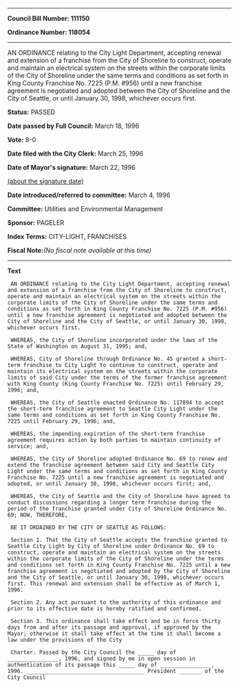 

********

**Council Bill Number: 111150**
   
**Ordinance Number: 118054**
********

 AN ORDINANCE relating to the City Light Department, accepting renewal and extension of a franchise from the City of Shoreline to construct, operate and maintain an electrical system on the streets within the corporate limits of the City of Shoreline under the same terms and conditions as set forth in King County Franchise No. 7225 (P.M. #956) until a new franchise agreement is negotiated and adopted between the City of Shoreline and the City of Seattle, or until January 30, 1998, whichever occurs first.

**Status:** PASSED
   
**Date passed by Full Council:** March 18, 1996
   
**Vote:** 8-0
   
**Date filed with the City Clerk:** March 25, 1996
   
**Date of Mayor's signature:** March 22, 1996
   
[(about the signature date)](/~public/approvaldate.htm)
   
   
   
**Date introduced/referred to committee:** March 4, 1996
   
**Committee:** Utilities and Environmental Management
   
**Sponsor:** PAGELER
   
   
**Index Terms:** CITY-LIGHT, FRANCHISES

**Fiscal Note:**_(No fiscal note available at this time)_

********

**Text**
   
```
 AN ORDINANCE relating to the City Light Department, accepting renewal and extension of a franchise from the City of Shoreline to construct, operate and maintain an electrical system on the streets within the corporate limits of the City of Shoreline under the same terms and conditions as set forth in King County Franchise No. 7225 (P.M. #956) until a new franchise agreement is negotiated and adopted between the City of Shoreline and the City of Seattle, or until January 30, 1998, whichever occurs first.

 WHEREAS, the City of Shoreline incorporated under the laws of the State of Washington on August 31, 1995; and,

 WHEREAS, City of Shoreline through Ordinance No. 45 granted a short-term franchise to City Light to continue to construct, operate and maintain its electrical system on the streets within the corporate limits of said City under the terms of the former franchise agreement with King County (King County Franchise No. 7225) until February 29, 1996; and,

 WHEREAS, the City of Seattle enacted Ordinance No. 117894 to accept the short-term franchise agreement to Seattle City Light under the same terms and conditions as set forth in King County Franchise No. 7225 until February 29, 1996; and,

 WHEREAS, the impending expiration of the short-term franchise agreement requires action by both parties to maintain continuity of service; and,

 WHEREAS, the City of Shoreline adopted Ordinance No. 69 to renew and extend the franchise agreement between said City and Seattle City Light under the same terms and conditions as set forth in King County Franchise No. 7225 until a new franchise agreement is negotiated and adopted, or until January 30, 1998, whichever occurs first; and,

 WHEREAS, the City of Seattle and the City of Shoreline have agreed to conduct discussions regarding a longer term franchise during the period of the franchise granted under City of Shoreline Ordinance No. 69; NOW, THEREFORE,

 BE IT ORDAINED BY THE CITY OF SEATTLE AS FOLLOWS:

 Section 1. That the City of Seattle accepts the franchise granted to Seattle City Light by City of Shoreline under Ordinance No. 69 to construct, operate and maintain an electrical system on the streets within the corporate limits of the City of Shoreline under the terms and conditions set forth in King County Franchise No. 7225 until a new franchise agreement is negotiated and adopted by the City of Shoreline and the City of Seattle, or until January 30, 1998, whichever occurs first. This renewal and extension shall be effective as of March 1, 1996.

 Section 2. Any act pursuant to the authority of this ordinance and prior to its effective date is hereby ratified and confirmed.

 Section 3. This ordinance shall take effect and be in force thirty days from and after its passage and approval, if approved by the Mayor; otherwise it shall take effect at the time it shall become a law under the provisions of the City

 Charter. Passed by the City Council the _____ day of ________________, 1996, and signed by me in open session in authentication of its passage this _____ day of ________________, 1996. _____________________________________ President _______ of the City Council

```
